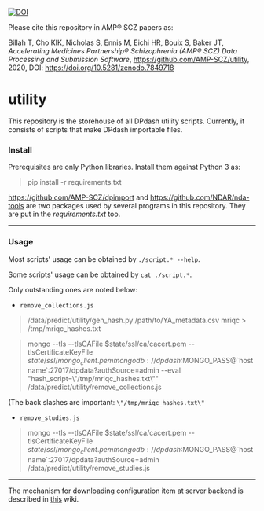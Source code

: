 [![DOI](https://zenodo.org/badge/DOI/10.5281/zenodo.7849718.svg)](https://doi.org/10.5281/zenodo.7849718)

Please cite this repository in AMP® SCZ papers as:

Billah T, Cho KIK, Nicholas S, Ennis M, Eichi HR, Bouix S, Baker JT, *Accelerating Medicines Partnership® Schizophrenia (AMP® SCZ) Data Processing and Submission Software*, https://github.com/AMP-SCZ/utility, 2020, DOI: https://doi.org/10.5281/zenodo.7849718

# utility

This repository is the storehouse of all DPdash utility scripts. Currently, it consists of scripts that make DPdash importable files.


### Install

Prerequisites are only Python libraries. Install them against Python 3 as:

> pip install -r requirements.txt

https://github.com/AMP-SCZ/dpimport and https://github.com/NDAR/nda-tools
are two packages used by several programs in this repository.
They are put in the *requirements.txt* too.

---

### Usage

Most scripts' usage can be obtained by `./script.* --help`.

Some scripts' usage can be obtained by `cat ./script.*`.

Only outstanding ones are noted below:


* `remove_collections.js`

> /data/predict/utility/gen_hash.py  /path/to/YA_metadata.csv mriqc > /tmp/mriqc_hashes.txt

> mongo --tls --tlsCAFile $state/ssl/ca/cacert.pem --tlsCertificateKeyFile $state/ssl/mongo_client.pem mongodb://dpdash:$MONGO_PASS@\`hostname\`:27017/dpdata?authSource=admin --eval "hash_script=\\"/tmp/mriqc_hashes.txt\\"" /data/predict/utility/remove_collections.js

(The back slashes are important: `\"/tmp/mriqc_hashes.txt\"`



* `remove_studies.js`

> mongo --tls --tlsCAFile $state/ssl/ca/cacert.pem --tlsCertificateKeyFile $state/ssl/mongo_client.pem mongodb://dpdash:$MONGO_PASS@\`hostname\`:27017/dpdata?authSource=admin /data/predict/utility/remove_studies.js


---

The mechanism for downloading configuration item at server backend is described in [this](https://github.com/AMP-SCZ/dpdash/wiki/Download-configuration) wiki.
